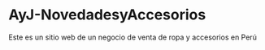 # AyJ-NovedadesyAccesorios
Este es un sitio web de un negocio de venta de ropa y accesorios en Perú

